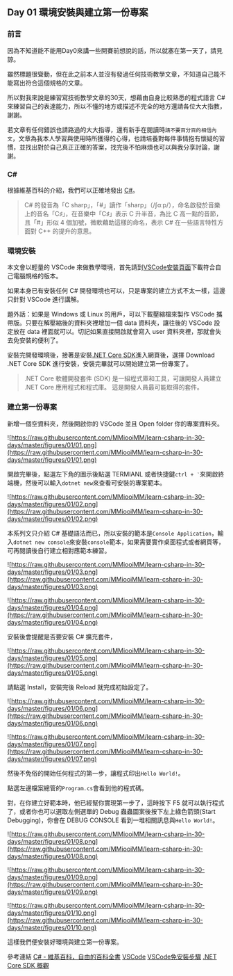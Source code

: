 ## Day 01 環境安裝與建立第一份專案

### 前言

因為不知道能不能用Day0來講一些開賽前想說的話，所以就塞在第一天了，請見諒。

雖然標題很聳動，但在此之前本人並沒有發過任何技術教學文章，不知道自己能不能寫出符合這個規格的文章。

所以對我來說是練習寫技術教學文章的30天，想藉由自身比較熟悉的程式語言 C# 來練習自己的表達能力，所以不懂的地方或描述不完全的地方還請各位大大指教，謝謝。

若文章有任何錯誤也請路過的大大指導，還有新手在閱讀時`請不要百分百的相信內文`，文章為我本人學習與使用時所獲得的心得，也請培養對每件事情抱有懷疑的習慣，並找出對於自己真正正確的答案，找完後不怕麻煩也可以與我分享討論，謝謝。

### C#

根據維基百科的介紹，我們可以正確地發出 [C#][C# wiki]。

> C# 的發音為「C sharp」，「#」讀作「sharp」（/ʃɑːp/），命名啟發於音樂上的音名「C♯」，在音樂中「C♯」表示 C 升半音，為比 C 高一點的音節，且「#」形似 4 個加號，微軟藉助這樣的命名，表示 C# 在一些語言特性方面對 C++ 的提升的意思。

### 環境安裝

本文會以輕量的 VSCode 來做教學環境，首先請到[VSCode安裝頁面]下載符合自己電腦規格的版本。

如果本身已有安裝任何 C# 開發環境也可以，只是專案的建立方式不太一樣，這邊只針對 VSCode 進行講解。

題外話：如果是 Windows 或 Linux 的用戶，可以下載壓縮檔來製作 VSCode 攜帶版。只要在解壓縮後的資料夾裡增加一個 data 資料夾，讓往後的 VSCode 設定放在 data 裡面就可以。切記如果直接開啟就會寫入 user 資料夾裡，那就會失去免安裝的便利了。

安裝完開發環境後，接著是安裝[.NET Core SDK]進入網頁後，選擇 Download .NET Core SDK 進行安裝，安裝完畢就可以開始建立第一份專案了。

>.NET Core 軟體開發套件 (SDK) 是一組程式庫和工具，可讓開發人員建立 .NET Core 應用程式和程式庫。 這是開發人員最可能取得的套件。

### 建立第一份專案

新增一個空資料夾，然後開啟你的 VSCode 並且 Open folder 你的專案資料夾。

![https://raw.githubusercontent.com/MMiooiMM/learn-csharp-in-30-days/master/figures/01/01.png](https://raw.githubusercontent.com/MMiooiMM/learn-csharp-in-30-days/master/figures/01/01.png)

開啟完畢後，點選左下角的圖示後點選 TERMIANL 或者快捷鍵`ctrl + ‵`來開啟終端機，然後可以輸入`dotnet new`來查看可安裝的專案範本。

![https://raw.githubusercontent.com/MMiooiMM/learn-csharp-in-30-days/master/figures/01/02.png](https://raw.githubusercontent.com/MMiooiMM/learn-csharp-in-30-days/master/figures/01/02.png)

本系列文只介紹 C# 基礎語法而已，所以安裝的範本是`Console Application`，輸入`dotnet new console`來安裝`console`範本，如果需要實作桌面程式或者網頁等，可再閱讀後自行建立相對應範本練習。

![https://raw.githubusercontent.com/MMiooiMM/learn-csharp-in-30-days/master/figures/01/03.png](https://raw.githubusercontent.com/MMiooiMM/learn-csharp-in-30-days/master/figures/01/03.png)

![https://raw.githubusercontent.com/MMiooiMM/learn-csharp-in-30-days/master/figures/01/04.png](https://raw.githubusercontent.com/MMiooiMM/learn-csharp-in-30-days/master/figures/01/04.png)

安裝後會提醒是否要安裝 C# 擴充套件，

![https://raw.githubusercontent.com/MMiooiMM/learn-csharp-in-30-days/master/figures/01/05.png](https://raw.githubusercontent.com/MMiooiMM/learn-csharp-in-30-days/master/figures/01/05.png)

請點選 Install，安裝完後 Reload 就完成初始設定了。

![https://raw.githubusercontent.com/MMiooiMM/learn-csharp-in-30-days/master/figures/01/06.png](https://raw.githubusercontent.com/MMiooiMM/learn-csharp-in-30-days/master/figures/01/06.png)

![https://raw.githubusercontent.com/MMiooiMM/learn-csharp-in-30-days/master/figures/01/07.png](https://raw.githubusercontent.com/MMiooiMM/learn-csharp-in-30-days/master/figures/01/07.png)

然後不免俗的開始任何程式的第一步，讓程式印出`Hello World!`。

點選左邊檔案總管的`Program.cs`會看到他的程式碼。

對，在你建立好範本時，他已經幫你實現第一步了，這時按下 F5 就可以執行程式了，或者你也可以選取左側選單的 Debug 蟲蟲圖案後按下左上綠色箭頭(Start Debugging)，你會在 DEBUG CONSOLE 看到一堆相關訊息與`Hello World!`。


![https://raw.githubusercontent.com/MMiooiMM/learn-csharp-in-30-days/master/figures/01/08.png](https://raw.githubusercontent.com/MMiooiMM/learn-csharp-in-30-days/master/figures/01/08.png)

![https://raw.githubusercontent.com/MMiooiMM/learn-csharp-in-30-days/master/figures/01/09.png](https://raw.githubusercontent.com/MMiooiMM/learn-csharp-in-30-days/master/figures/01/09.png)

![https://raw.githubusercontent.com/MMiooiMM/learn-csharp-in-30-days/master/figures/01/10.png](https://raw.githubusercontent.com/MMiooiMM/learn-csharp-in-30-days/master/figures/01/10.png)

這樣我們便安裝好環境與建立第一份專案。

參考連結
[C# - 維基百科，自由的百科全書][C# wiki]
[VSCode]
[VSCode免安裝步驟]
[.NET Core SDK 概觀]

[C# wiki]: https://zh.wikipedia.org/wiki/C%E2%99%AF
[VSCode]: https://code.visualstudio.com/
[VSCode安裝頁面]: https://code.visualstudio.com/#alt-downloads
[VSCode免安裝步驟]: https://code.visualstudio.com/docs/editor/portable
[.NET Core SDK 概觀]: https://docs.microsoft.com/zh-tw/dotnet/core/sdk
[.NET Core SDK]: https://www.microsoft.com/net/download